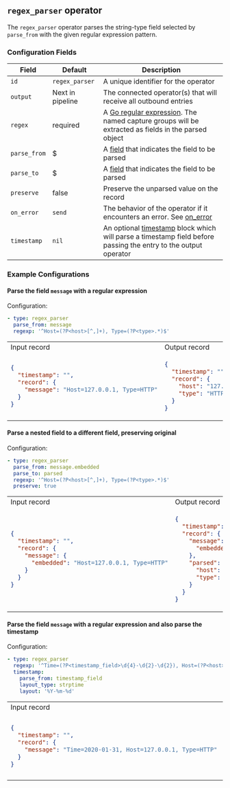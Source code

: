 ## `regex_parser` operator

The `regex_parser` operator parses the string-type field selected by `parse_from` with the given regular expression pattern.

### Configuration Fields

| Field        | Default          | Description                                                                                                                                     |
| ---          | ---              | ---                                                                                                                                             |
| `id`         | `regex_parser`   | A unique identifier for the operator                                                                                                            |
| `output`     | Next in pipeline | The connected operator(s) that will receive all outbound entries                                                                                |
| `regex`      | required         | A [Go regular expression](https://github.com/google/re2/wiki/Syntax). The named capture groups will be extracted as fields in the parsed object |
| `parse_from` | $                | A [field](/docs/types/field.md) that indicates the field to be parsed                                                                           |
| `parse_to`   | $                | A [field](/docs/types/field.md) that indicates the field to be parsed                                                                           |
| `preserve`   | false            | Preserve the unparsed value on the record                                                                                                       |
| `on_error`   | `send`           | The behavior of the operator if it encounters an error. See [on_error](/docs/types/on_error.md)                                                 |
| `timestamp`  | `nil`            | An optional [timestamp](/docs/types/timestamp.md) block which will parse a timestamp field before passing the entry to the output operator      |

### Example Configurations


#### Parse the field `message` with a regular expression

Configuration:
```yaml
- type: regex_parser
  parse_from: message
  regexp: '^Host=(?P<host>[^,]+), Type=(?P<type>.*)$'
```

<table>
<tr><td> Input record </td> <td> Output record </td></tr>
<tr>
<td>

```json
{
  "timestamp": "",
  "record": {
    "message": "Host=127.0.0.1, Type=HTTP"
  }
}
```

</td>
<td>

```json
{
  "timestamp": "",
  "record": {
    "host": "127.0.0.1",
    "type": "HTTP"
  }
}
```

</td>
</tr>
</table>

#### Parse a nested field to a different field, preserving original

Configuration:
```yaml
- type: regex_parser
  parse_from: message.embedded
  parse_to: parsed
  regexp: '^Host=(?P<host>[^,]+), Type=(?P<type>.*)$'
  preserve: true
```

<table>
<tr><td> Input record </td> <td> Output record </td></tr>
<tr>
<td>

```json
{
  "timestamp": "",
  "record": {
    "message": {
      "embedded": "Host=127.0.0.1, Type=HTTP"
    }
  }
}
```

</td>
<td>

```json
{
  "timestamp": "",
  "record": {
    "message": {
      "embedded": "Host=127.0.0.1, Type=HTTP"
    },
    "parsed": {
      "host": "127.0.0.1",
      "type": "HTTP"
    }
  }
}
```

</td>
</tr>
</table>


#### Parse the field `message` with a regular expression and also parse the timestamp

Configuration:
```yaml
- type: regex_parser
  regexp: '^Time=(?P<timestamp_field>\d{4}-\d{2}-\d{2}), Host=(?P<host>[^,]+), Type=(?P<type>.*)$'
  timestamp:
    parse_from: timestamp_field
    layout_type: strptime
    layout: '%Y-%m-%d'
```

<table>
<tr><td> Input record </td> <td> Output record </td></tr>
<tr>
<td>

```json
{
  "timestamp": "",
  "record": {
    "message": "Time=2020-01-31, Host=127.0.0.1, Type=HTTP"
  }
}
```

</td>
<td>

```json
{
  "timestamp": "2020-01-31T00:00:00-00:00",
  "record": {
    "host": "127.0.0.1",
    "type": "HTTP"
  }
}
```

</td>
</tr>
</table>
